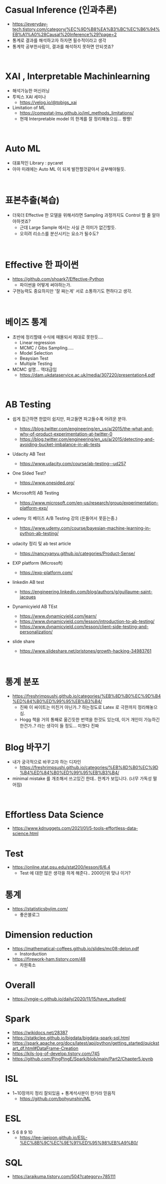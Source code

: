 <br>

# Casual Inference (인과추론)

- https://everyday-tech.tistory.com/category/%EC%9D%B8%EA%B3%BC%EC%B6%94%EB%A1%A0%28Causal%20Inference%29?page=2
- 통계로 결과를 해석하고자 하자면 필수적이라고 생각
- 통계학 공부한사람이, 결과를 해석하지 못하면 안되겟죠?

<br>

# XAI , Interpretable Machinlearning

- 해석가능한 머신러닝 
- 투빅스 XAI 세미나
  - https://velog.io/@tobigs_xai
- Limitation of ML
  - https://compstat-lmu.github.io/iml_methods_limitations/
  - 현재 Interpretable model 의 한계를 잘 정리해놓으심... 짱짱!

<br>

# Auto ML

- 대표적인 Library : pycaret 
- 아마 미래에는 Auto ML 이 되게 발전할것같아서 공부해야될듯. 

<br>

# 표본추출(복습)

- 더욱더 Effective 한 모델을 위해서라면 Sampling 과정까지도 Control 할 줄 알아야하겟죠? 
  - 근데 Large Sample 에서는 사실 큰 의미가 없긴할듯.
  - 오히려 리소스를 분산시키는 요소가 될수도? 

<br>

# Effective 한 파이썬

- https://github.com/shoark7/Effective-Python
  - 파이썬을 어떻게 써야하는가. 
- 구현능력도 중요하지만 '잘 짜는게' 서로 소통하기도 편하다고 생각.

<br>

# 베이즈 통계

- 초반에 정리할떄 수식에 매몰되서 제대로 못한듯.... 
  - Linear regression 
  - MCMC / Gibs Sampling.....
  - Model Selection
  - Beaysian Test 
  - Multiple Testing 
- MCMC 설명... 역대급임
  - https://dam.ukdataservice.ac.uk/media/307220/presentation4.pdf

<br>

# AB Testing

- 쉽게 접근하면 한없이 쉽지만, 파고들면 파고들수록 어려운 분야.
  - https://blog.twitter.com/engineering/en_us/a/2015/the-what-and-why-of-product-experimentation-at-twitter-0
  - https://blog.twitter.com/engineering/en_us/a/2015/detecting-and-avoiding-bucket-imbalance-in-ab-tests
- Udacity AB Test
  - https://www.udacity.com/course/ab-testing--ud257
- One SIded Test? 

  - https://www.onesided.org/
- Microsoft의 AB Testing
  - https://www.microsoft.com/en-us/research/group/experimentation-platform-exp/
- udemy 의 베이즈 A/B Testing 강의 (돈들어서 못듣는중.)

  - https://www.udemy.com/course/bayesian-machine-learning-in-python-ab-testing/
- udacity 정리 및 ab test article 
  - https://nancyyanyu.github.io/categories/Product-Sense/
- EXP platform (Microsoft)
  - https://exp-platform.com/
- linkedin AB test

  - https://engineering.linkedin.com/blog/authors/g/guillaume-saint-jacques
- Dynamicyield AB TEst
  - https://www.dynamicyield.com/learn/
  - https://www.dynamicyield.com/lesson/introduction-to-ab-testing/
  - https://www.dynamicyield.com/lesson/client-side-testing-and-personalization/
- slide share
  - https://www.slideshare.net/pristones/growth-hacking-34983761

<br>

# 통계 분포

- https://freshrimpsushi.github.io/categories/%EB%8D%B0%EC%9D%B4%ED%84%B0%ED%99%95%EB%B3%B4/
  - 진짜 이 싸이트는 미친거 아닌가..? 하는정도로 Latex 로 극한까지 정리해놓으심.
  - Hogg 책을 거의 통째로 옮긴듯한 번역을 한것도 있는데, 이거 개인이 가능하긴 한건가..? 라는 생각이 들 정도... 미쳣다 진짜 

# Blog 바꾸기

- 내가 궁극적으로 바꾸고자 하는 디자인
  - https://freshrimpsushi.github.io/categories/%EB%8D%B0%EC%9D%B4%ED%84%B0%ED%99%95%EB%B3%B4/
- minimal mistake 를 개조해서 쓰고있긴 한데.. 한계가 보입니다. (너무 가독성 떨어짐)

<br>

# Effortless Data Science

- https://www.kdnuggets.com/2021/01/5-tools-effortless-data-science.html

# Test

- https://online.stat.psu.edu/stat200/lesson/6/6.4
  - Test 에 대한 많은 생각을 하게 해준다.. 2000단위 맞냐 이거?

# 통계

- https://statisticsbyjim.com/
  - 좋은블로그

# Dimension reduction

- https://mathematical-coffees.github.io/slides/mc08-delon.pdf
  - Instorduction 
- https://firework-ham.tistory.com/48
  - 차원축소

# Overall 

- https://yngie-c.github.io/daily/2020/11/15/have_studied/



# Spark

- https://wikidocs.net/28387
- https://statkclee.github.io/bigdata/bigdata-spark-sql.html
- https://spark.apache.org/docs/latest/api/python/getting_started/quickstart_df.html#DataFrame-Creation
- https://kils-log-of-develop.tistory.com/745
- https://github.com/PingPingE/Spark/blob/main/Part2/Chapter5.ipynb

# ISL

- 1~10장까지 정리 잘되있음 + 통계석사분이 한거라 믿음직
  - https://github.com/bohyunshin/ML

# ESL

- 5 6 8 9 10 
  - https://lee-jaejoon.github.io/ESL-%EC%8B%9C%EC%9E%91%ED%95%98%EB%A9%B0/

# SQL

- https://araikuma.tistory.com/504?category=785111

